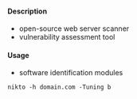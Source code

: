 #### Description 
- open-source web server scanner 
- vulnerability assessment tool 
#### Usage 

- software identification modules 
```
nikto -h domain.com -Tuning b
```
